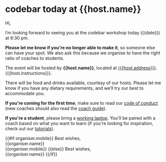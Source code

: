 # codebar today at {{host.name}}

Hi,

I’m looking forward to seeing you at the codebar workshop today ({{date}}) at 6:30 pm.

**Please let me know if you're no longer able to make it**, so someone else can have your spot. We also ask this because we organise to have the right ratio of coaches to students.

The event will be hosted by **{{host.name}}**, located at [{{{host.address}}}]({{host.map}}). {{{host.instructions}}}.

There will be food and drinks available, courtesy of our hosts. Please let me know if you have any dietary requirements, and we’ll try our best to accommodate you.

**If you're coming for the first time**, make sure to read our [code of conduct][coc] (new coaches should also read the [coach guide][coach-guide]).

**If you're a student**, please bring a [working laptop][setup]. You'll be paired with a coach based on what you want to learn (if you're looking for inspiration, check out our [tutorials]).

{{#if organiser.mobile}}
Best wishes,\
{{organiser.name}}\
{{organiser.mobile}}
{{else}}
Best wishes,\
{{organiser.name}}
{{/if}}

[coc]: https://codebar.io/code-of-conduct
[coach-guide]: https://codebar.io/effective-teacher-guide
[setup]: http://tutorials.codebar.io/general/setup/tutorial.html
[tutorials]: http://tutorials.codebar.io/